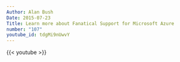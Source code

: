 ```yaml
---
Author: Alan Bush
Date: 2015-07-23
Title: Learn more about Fanatical Support for Microsoft Azure
number: "107"
youtube_id: tdgMi9nUwvY
---
```


{{< youtube >}}
